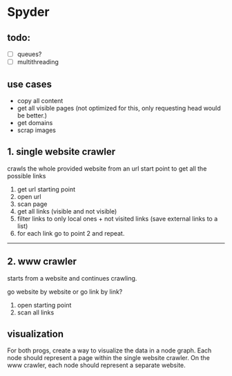 # Spyder

## todo:
- [ ] queues?
- [ ] multithreading

## use cases
- copy all content
- get all visible pages (not optimized for this, only requesting head would be better.)
- get domains
- scrap images


## 1. single website crawler
crawls the whole provided website from an url start point to get all the possible links

1. get url starting point
2. open url
3. scan page
4. get all links (visible and not visible)
5. filter links to only local ones + not visited links (save external links to a list)
6. for each link go to point 2 and repeat.

- - -

## 2. www crawler
starts from a website and continues crawling.

go website by website or go link by link?

1. open starting point
2. scan all links

## visualization
For both progs, create a way to visualize the data in a node graph. Each node should represent a page within the single website crawler. On the www crawler, each node should represent a separate website.

